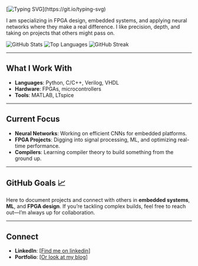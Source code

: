 [![Typing SVG](https://readme-typing-svg.herokuapp.com?color=%2336BCF7&lines=Hello!+I'm+PetrarkaR.;I+love+coding+and+electronics!)](https://git.io/typing-svg)

 I am specializing in FPGA design, embedded systems, and applying neural networks where they make a real difference. I like precision, depth, and taking on projects that others might pass on.

![GitHub Stats](https://github-readme-stats.vercel.app/api?username=PetrarkaR&show_icons=true&theme=dark)
![Top Languages](https://github-readme-stats.vercel.app/api/top-langs/?username=PetrarkaR&layout=compact&theme=dark)
![GitHub Streak](https://github-readme-streak-stats.herokuapp.com/?user=PetrarkaR&theme=dark)



---

## What I Work With

- **Languages**: Python, C/C++, Verilog, VHDL
- **Hardware**: FPGAs, microcontrollers
- **Tools**: MATLAB, LTspice

---

## Current Focus 

- **Neural Networks**: Working on efficient CNNs for embedded platforms.
- **FPGA Projects**: Digging into signal processing, ML, and optimizing real-time performance.
- **Compilers**: Learning compiler theory to build something from the ground up.

---

## GitHub Goals 📈

Here to document projects and connect with others in **embedded systems**, **ML**, and **FPGA design**. If you’re tackling complex builds, feel free to reach out—I’m always up for collaboration.

---

## Connect

- **LinkedIn**: [[Find me on linkedin](https://www.linkedin.com/in/petar-ristic-894890296/)]
- **Portfolio**: [[Or look at my blog](https://petrarkar.github.io)]
